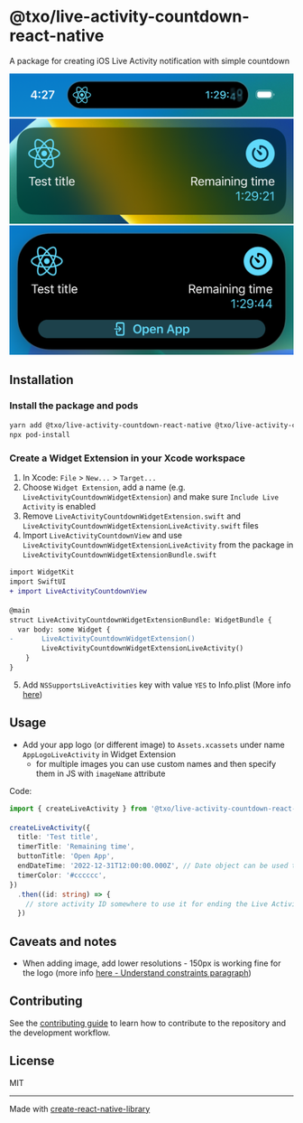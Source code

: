 # @txo/live-activity-countdown-react-native

A package for creating iOS Live Activity notification with simple countdown

![Image 1](images/1.png)
![Image 2](images/2.png)
![Image 3](images/3.png)

## Installation

### Install the package and pods
```sh
yarn add @txo/live-activity-countdown-react-native @txo/live-activity-countdown-view-react-native
npx pod-install
```

### Create a Widget Extension in your Xcode workspace
1. In Xcode: `File` > `New...` > `Target...`
2. Choose `Widget Extension`, add a name (e.g. `LiveActivityCountdownWidgetExtension`) and make sure `Include Live Activity` is enabled
3. Remove `LiveActivityCountdownWidgetExtension.swift` and `LiveActivityCountdownWidgetExtensionLiveActivity.swift` files
4. Import `LiveActivityCountdownView` and use `LiveActivityCountdownWidgetExtensionLiveActivity` from the package in `LiveActivityCountdownWidgetExtensionBundle.swift`
```diff
import WidgetKit
import SwiftUI
+ import LiveActivityCountdownView

@main
struct LiveActivityCountdownWidgetExtensionBundle: WidgetBundle {
  var body: some Widget {
-       LiveActivityCountdownWidgetExtension()
        LiveActivityCountdownWidgetExtensionLiveActivity()
    }
}
```
5. Add `NSSupportsLiveActivities` key with value `YES` to Info.plist (More info [here](https://developer.apple.com/documentation/activitykit/displaying-live-data-with-live-activities))

## Usage

- Add your app logo (or different image) to `Assets.xcassets` under name `AppLogoLiveActivity` in Widget Extension
  - for multiple images you can use custom names and then specify them in JS with `imageName` attribute

Code: 
```typescript
import { createLiveActivity } from '@txo/live-activity-countdown-react-native';

createLiveActivity({
  title: 'Test title',
  timerTitle: 'Remaining time',
  buttonTitle: 'Open App',
  endDateTime: '2022-12-31T12:00:00.000Z', // Date object can be used too
  timerColor: '#cccccc',
})
  .then((id: string) => {
    // store activity ID somewhere to use it for ending the Live Activity later
  })
```

## Caveats and notes
- When adding image, add lower resolutions - 150px is working fine for the logo (more info [here - Understand constraints paragraph](https://developer.apple.com/documentation/activitykit/displaying-live-data-with-live-activities))

## Contributing

See the [contributing guide](CONTRIBUTING.md) to learn how to contribute to the repository and the development workflow.

## License

MIT

---

Made with [create-react-native-library](https://github.com/callstack/react-native-builder-bob)
